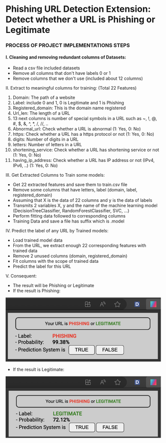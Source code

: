 # Phishing URL Detection Extension: Detect whether a URL is Phishing or Legitimate
### PROCESS OF PROJECT IMPLEMENTATIONS STEPS

#### I. Cleaning and removing redundant columns of Datasets:
-	Read a csv file included datasets
-	Remove all columns that don't have labels 0 or 1
-   Remove columns that we don't use (included about 12 columns)

II.	Extract to meaningful columns for training: (Total 22 Features)
1.	Domain: The path of a website
2.	Label: include 0 and 1, 0 is Legitimate and 1 is Phishing
3.	Registered_domain: This is the domain name registered
4.	Url_len: The length of a URL
5.  13 next columns is number of special symbols in a URL such as ~, !, @, #, $, &, ^, *, /, //, ..
6.	Abnormal_url: Check whether a URL is abnormal (1: Yes, 0: No)
7.	https: Check whether a URL has a https protocol or not (1: Yes, 0: No)
8.	digits: Number of digits in a URL
9.	letters: Number of letters in a URL
10.	shortening_service: Check whether a URL has shortening service or not (1: Yes, 0: No)
11.	having_ip_address: Check whether a URL has IP address or not (IPv4, IPv6, ..) (1: Yes, 0: No)

III. Get Extracted Columns to Train some models:
-	Get 22 extracted features and save them to train.csv file
-   Remove some columns that have letters, label (domain, label, registered_domain)
-	Assuming that X is the data of 22 columns and y is the data of labels 
-	Transmits 2 variables X, y and the name of the machine learning model (DecisionTreeClassifier, RandomForestClassifier, SVC, …)
-   Perform fitting data followed to corresponding columns	
-	Training Data and save a file has suffix which is .model

IV. Predict the label of any URL by Trained models:
-	Load trained model data
-   From the URL, we extract enough 22 corresponding features with trained data
-	Remove 2 unused columns (domain, registered_domain)
-   Fit columns with the scope of trained data
-   Predict the label for this URL

V.	Consequent:
-   The result will be Phishing or Legitimate
-   If the result is Phishing:

![alt text](./templates/images/Phishing%20Ressult.png)

-   If the result is Legitimate:

![alt text](./templates/images/Legitimate%20Result.png)
